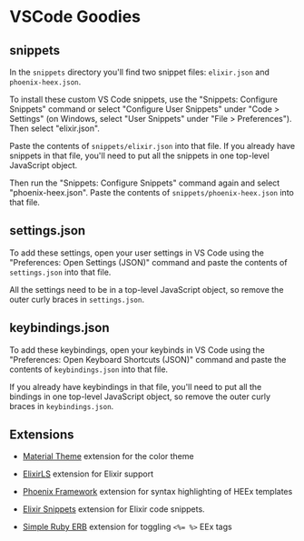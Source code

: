 # VSCode Goodies

## snippets

In the `snippets` directory you'll find two snippet files: `elixir.json` and `phoenix-heex.json`.

To install these custom VS Code snippets, use the "Snippets: Configure Snippets" command or select "Configure User Snippets" under "Code > Settings" (on Windows, select "User Snippets" under "File > Preferences"). Then select "elixir.json".

Paste the contents of `snippets/elixir.json` into that file. If you already have snippets in that file, you'll need to put all the snippets in one top-level JavaScript object.

Then run the "Snippets: Configure Snippets" command again and select "phoenix-heex.json". Paste the contents of `snippets/phoenix-heex.json` into that file.

## settings.json

To add these settings, open your user settings in VS Code using the "Preferences: Open Settings (JSON)" command and paste the contents of `settings.json` into that file.

All the settings need to be in a top-level JavaScript object, so remove the outer curly braces in `settings.json`.

## keybindings.json

To add these keybindings, open your keybinds in VS Code using the "Preferences: Open Keyboard Shortcuts (JSON)" command and paste the contents of `keybindings.json` into that file.

If you already have keybindings in that file, you'll need to put all the bindings in one top-level JavaScript object, so remove the outer curly braces in `keybindings.json`.

## Extensions

- [Material Theme](https://marketplace.visualstudio.com/items?itemName=Equinusocio.vsc-material-theme) extension for the color theme

- [ElixirLS](https://marketplace.visualstudio.com/items?itemName=JakeBecker.elixir-ls) extension for Elixir support

- [Phoenix Framework](https://marketplace.visualstudio.com/items?itemName=phoenixframework.phoenix) extension for syntax highlighting of HEEx templates

- [Elixir Snippets](https://marketplace.visualstudio.com/items?itemName=florinpatrascu.vscode-elixir-snippets) extension for Elixir code snippets.

- [Simple Ruby ERB](https://marketplace.visualstudio.com/items?itemName=vortizhe.simple-ruby-erb) extension for toggling `<%= %>` EEx tags
